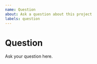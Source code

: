 ```yaml
---
name: Question
about: Ask a question about this project
labels: question
---
```


# Question

Ask your question here.
